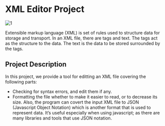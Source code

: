 # XML Editor Project
![1](https://user-images.githubusercontent.com/73889436/125209540-ad484380-e299-11eb-84a5-33422eeb93c5.png)


Extensible markup language (XML) is set of rules used to structure data for storage and transport. In an XML file, there are tags and text. The tags act as the structure to the data. The text is the data to be stored surrounded by the tags.

## Project Description
In this project, we provide a tool for editting an XML file covering the following parts:
- Checking for syntax errors, and edit them if any.
- Formatting the file whether to make it easier to read, or to decrease its size.
Also, the program can covert the input XML file to JSON (Javascript Object Notation) which is another format that is
used to represent data. It’s useful especially when using javascript; as there are many libraries and tools that use JSON notation.
